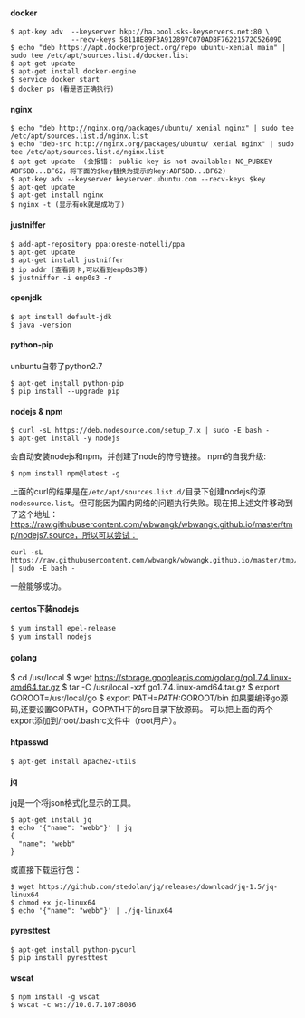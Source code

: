 #### docker
```
$ apt-key adv  --keyserver hkp://ha.pool.sks-keyservers.net:80 \
               --recv-keys 58118E89F3A912897C070ADBF76221572C52609D
$ echo "deb https://apt.dockerproject.org/repo ubuntu-xenial main" | sudo tee /etc/apt/sources.list.d/docker.list
$ apt-get update
$ apt-get install docker-engine
$ service docker start
$ docker ps (看是否正确执行)
```
#### nginx
```
$ echo "deb http://nginx.org/packages/ubuntu/ xenial nginx" | sudo tee /etc/apt/sources.list.d/nginx.list
$ echo "deb-src http://nginx.org/packages/ubuntu/ xenial nginx" | sudo tee /etc/apt/sources.list.d/nginx.list
$ apt-get update  (会报错： public key is not available: NO_PUBKEY ABF5BD...BF62，将下面的$key替换为提示的key:ABF5BD...BF62)
$ apt-key adv --keyserver keyserver.ubuntu.com --recv-keys $key
$ apt-get update
$ apt-get install nginx
$ nginx -t (显示有ok就是成功了)
```
#### justniffer
```
$ add-apt-repository ppa:oreste-notelli/ppa
$ apt-get update
$ apt-get install justniffer
$ ip addr (查看网卡,可以看到enp0s3等)
$ justniffer -i enp0s3 -r 
```
#### openjdk
```
$ apt install default-jdk
$ java -version
```
#### python-pip
unbuntu自带了python2.7
```
$ apt-get install python-pip
$ pip install --upgrade pip
```
#### nodejs & npm
```
$ curl -sL https://deb.nodesource.com/setup_7.x | sudo -E bash -
$ apt-get install -y nodejs
```
会自动安装nodejs和npm，并创建了node的符号链接。
npm的自我升级:
```
$ npm install npm@latest -g
```
上面的curl的结果是在`/etc/apt/sources.list.d/`目录下创建nodejs的源`nodesource.list`。但可能因为国内网络的问题执行失败。现在把上述文件移动到了这个地址：https://raw.githubusercontent.com/wbwangk/wbwangk.github.io/master/tmp/nodejs7.source，所以可以尝试：
```
curl -sL https://raw.githubusercontent.com/wbwangk/wbwangk.github.io/master/tmp/nodejs7.source | sudo -E bash -
```
一般能够成功。
#### centos下装nodejs
```sh
$ yum install epel-release
$ yum install nodejs
```
#### golang
$ cd /usr/local
$ wget https://storage.googleapis.com/golang/go1.7.4.linux-amd64.tar.gz
$ tar -C /usr/local -xzf go1.7.4.linux-amd64.tar.gz
$ export GOROOT=/usr/local/go
$ export PATH=$PATH:$GOROOT/bin
如果要编译go源码,还要设置GOPATH，GOPATH下的src目录下放源码。
可以把上面的两个export添加到/root/.bashrc文件中（root用户）。
#### htpasswd
```
$ apt-get install apache2-utils
```
#### jq
jq是一个将json格式化显示的工具。
```
$ apt-get install jq
$ echo '{"name": "webb"}' | jq
{
  "name": "webb"
}
```
或直接下载运行包：
```
$ wget https://github.com/stedolan/jq/releases/download/jq-1.5/jq-linux64
$ chmod +x jq-linux64
$ echo '{"name": "webb"}' | ./jq-linux64
```
#### pyresttest
```
$ apt-get install python-pycurl
$ pip install pyresttest
```
#### wscat
```
$ npm install -g wscat
$ wscat -c ws://10.0.7.107:8086 
```